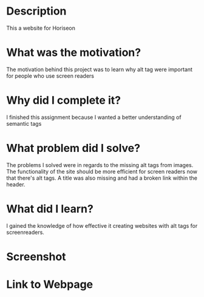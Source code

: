 # Description
This a website for Horiseon
# What was the motivation?
The motivation behind this project was to learn why alt tag were important for people who use screen readers
# Why did I complete it?
I finished this assignment because I wanted a better understanding of semantic tags
# What problem did I solve?
The problems I solved were in regards to the missing alt tags from images. The functionality of the site should be more efficient for screen readers now that there's alt tags. A title was also missing and had a broken link within the header.
# What did I learn?
I gained the knowledge of how effective it creating websites with alt tags for screenreaders.
# Screenshot

# Link to Webpage

